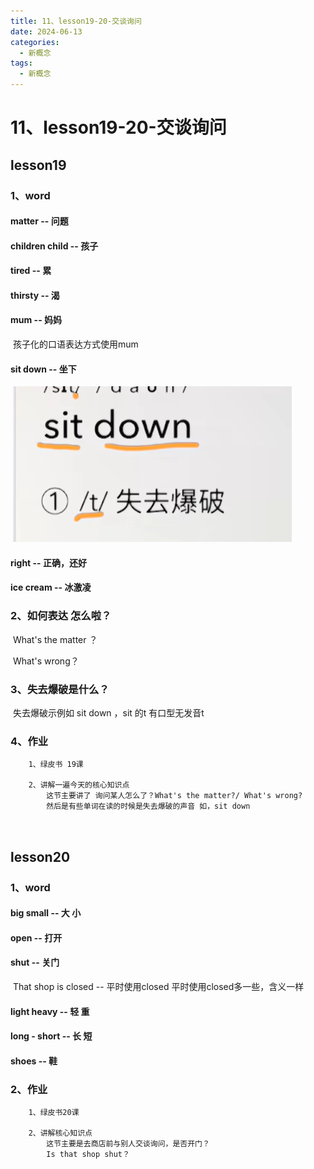 ```yaml
---
title: 11、lesson19-20-交谈询问
date: 2024-06-13
categories:
  - 新概念
tags:
  - 新概念
---
```




# 11、lesson19-20-交谈询问





## lesson19

### 	1、word

#### 		matter --  问题

#### 		children child -- 孩子

#### 		tired -- 累

#### 		thirsty -- 渴

#### 		mum -- 妈妈

​					孩子化的口语表达方式使用mum

#### 		sit down -- 坐下

​			![image-20240628074208902](./../../.vuepress/public/images/image-20240628074208902.png)

####  	right -- 正确，还好

#### 	ice cream -- 冰激凌









### 	2、如何表达 怎么啦？

​			What's the matter ？

​			What's wrong？







### 	3、失去爆破是什么？

​			失去爆破示例如 sit down ，sit 的t 有口型无发音t

 

### 	4、作业

```
	1、绿皮书 19课
	
	2、讲解一遍今天的核心知识点
		这节主要讲了 询问某人怎么了？What's the matter?/ What's wrong?
		然后是有些单词在读的时候是失去爆破的声音 如，sit down
		
		
```





## lesson20

### 	1、word



#### 		big small -- 大  小

#### 		open -- 打开

#### 		shut -- 关门

​			That shop is closed -- 平时使用closed 平时使用closed多一些，含义一样

####  		light  heavy -- 轻 重

#### 		long - short -- 长  短

#### 		shoes -- 鞋

 

### 2、作业

```
	1、绿皮书20课
	
	2、讲解核心知识点
		这节主要是去商店前与别人交谈询问，是否开门？
		Is that shop shut？
		
```









